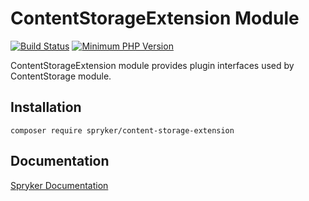 # ContentStorageExtension Module
[![Build Status](https://travis-ci.org/spryker/content-storage-extension.svg)](https://travis-ci.org/spryker/content-storage-extension)
[![Minimum PHP Version](https://img.shields.io/badge/php-%3E%3D%207.2-8892BF.svg)](https://php.net/)

ContentStorageExtension module provides plugin interfaces used by ContentStorage module.

## Installation

```
composer require spryker/content-storage-extension
```

## Documentation

[Spryker Documentation](https://academy.spryker.com/developing_with_spryker/module_guide/modules.html)
